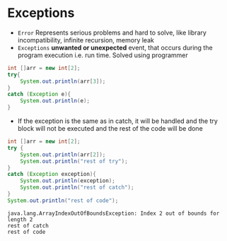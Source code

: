 # Exceptions
- `Error` Represents serious problems and hard to solve, like library incompatibility, infinite recursion, memory leak
- `Exceptions` **unwanted or unexpected** event, that occurs during the program execution i.e. run time. Solved using programmer

```java
int []arr = new int[2];
try{
    System.out.println(arr[3]);
}
catch (Exception e){
    System.out.println(e);
}
```

- If the exception is the same as in catch, it will be handled and the try block will not be executed and the rest of the code will be done

```java
int []arr = new int[2];
try {
    System.out.println(arr[2]);
    System.out.println("rest of try");
}
catch (Exception exception){
    System.out.println(exception);
    System.out.println("rest of catch");
}
System.out.println("rest of code");
```
```
java.lang.ArrayIndexOutOfBoundsException: Index 2 out of bounds for length 2
rest of catch
rest of code
```
